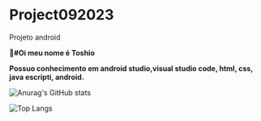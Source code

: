 # Project092023

Projeto android

**👋#Oi meu nome é Toshio**

**Possuo conhecimento em android studio,visual studio code, html, css, java escripti, android.**  

![Anurag's GitHub stats](https://github-readme-stats.vercel.app/api?username=anuraghazra&show_icons=true&theme=radical)

![Top Langs](https://github-readme-stats.vercel.app/api/top-langs/?username=anuraghazra&hide_progress=true)

